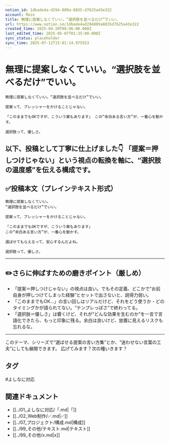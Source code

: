 ```yaml
---
notion_id: 1dbade4a-d294-809a-8835-d7625a43e322
account: Main
title: 無理に提案しなくていい。“選択肢を並べるだけ”でいい。
url: https://www.notion.so/1dbade4ad294809a8835d7625a43e322
created_time: 2025-04-20T08:06:00.000Z
last_edited_time: 2025-05-07T01:35:00.000Z
sync_status: placeholder
sync_time: 2025-07-12T15:01:14.975553
---
```

# 無理に提案しなくていい。“選択肢を並べるだけ”でいい。

```plain text
無理に提案しなくていい。“選択肢を並べるだけ”でいい。

提案って、プレッシャーをかけることじゃない。

「このままでもOKですが、こういう案もあります」 この“余白ある言い方”が、一番心を動かす。

選択肢って、優しさ。
```
以下、投稿として丁寧に仕上げました👇
「提案＝押しつけじゃない」という視点の転換を軸に、“選択肢の温度感”を伝える構成です。
---
## ✅投稿本文（プレインテキスト形式）
```plain text
無理に提案しなくていい。
“選択肢を並べるだけ”でいい。

提案って、プレッシャーをかけることじゃない。

「このままでもOKですが、こういう案もあります」
この“余白ある言い方”が、一番心を動かす。

選ばせてもらえるって、安心するんだよね。

選択肢って、優しさ。

```
---
## ✏️さらに伸ばすための磨きポイント（厳しめ）
- 「提案＝押しつけじゃない」の視点は良い。でもその定義、どこかで“お前自身が押しつけてしまった経験”とセットで出さないと、説得力弱い。
- 「このままでもOK…」の言い回しはリアルだけど、それをどう使うか・どのタイミングかが語られてない。“テンプレっぽさ”で終わってる。
- 「選択肢＝優しさ」は響くけど、それが“どんな効果を生むのか”を一言で言語化できたら、もっと印象に残る。余白は良いけど、放置に見えるリスクも忘れるな。
---
このテーマ、シリーズで“選ばせる提案の言い方集”とか、“迷わせない言葉の工夫”にしても展開できます。
広げてみます？次の種いきます？

## タグ

#よしなに対応 

## 関連ドキュメント

- [[../01_よしなに対応/「.md|「]]
- [[../02_Web制作/✅.md|✅]]
- [[../07_プロジェクト/構成.md|構成]]
- [[../99_その他/テキスト.md|テキスト]]
- [[../99_その他/x.md|x]]
